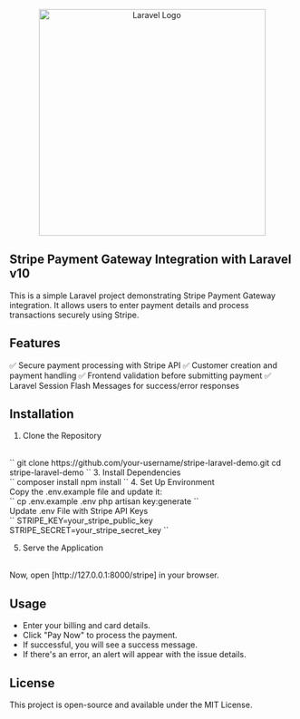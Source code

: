 <p align="center">
    <a href="https://laravel.com" target="_blank">
        <img src="https://raw.githubusercontent.com/laravel/art/master/logo-lockup/5%20SVG/2%20CMYK/1%20Full%20Color/laravel-logolockup-cmyk-red.svg" width="400" alt="Laravel Logo">
    </a>
</p>

## Stripe Payment Gateway Integration with Laravel v10

This is a simple Laravel project demonstrating Stripe Payment Gateway integration. It allows users to enter payment details and process transactions securely using Stripe.


## Features

✅ Secure payment processing with Stripe API
✅ Customer creation and payment handling
✅ Frontend validation before submitting payment
✅ Laravel Session Flash Messages for success/error responses


## Installation

1. Clone the Repository
<br/>
``
git clone https://github.com/your-username/stripe-laravel-demo.git
cd stripe-laravel-demo
``
3. Install Dependencies
<br/>
`` composer install
npm install ``
4. Set Up Environment
<br/>
Copy the .env.example file and update it:
<br/>
`` cp .env.example .env
php artisan key:generate ``
<br/>
Update .env File with Stripe API Keys
<br/>
`` STRIPE_KEY=your_stripe_public_key
STRIPE_SECRET=your_stripe_secret_key ``

5. Serve the Application
<br/>
Now, open [http://127.0.0.1:8000/stripe] in your browser.


## Usage

- Enter your billing and card details.
- Click "Pay Now" to process the payment.
- If successful, you will see a success message.
- If there's an error, an alert will appear with the issue details.


## License

This project is open-source and available under the MIT License.
